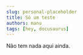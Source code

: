 ```yaml
---
slug: personal-placeholder
title: Só um teste
authors: manu
tags: [hey, docusaurus]
---
```


Não tem nada aqui ainda.
